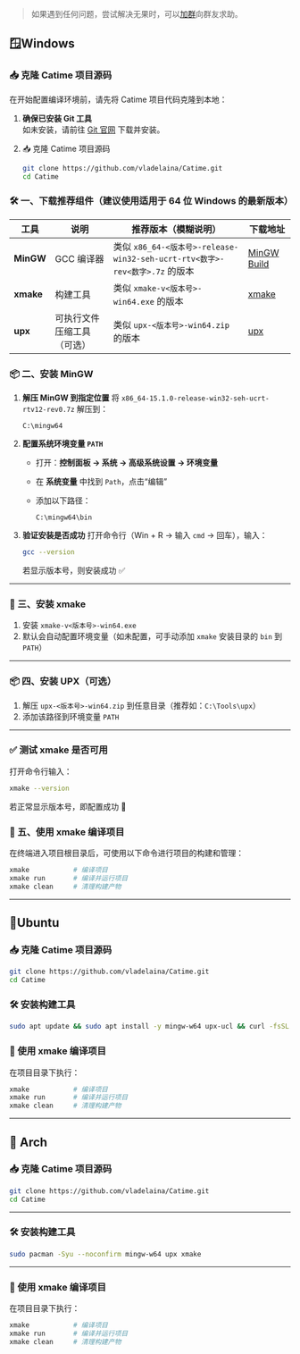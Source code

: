 <!--
title: 编译 Catime 指南：从源码构建项目
date: 2025-05-13
description: 本文详细介绍了如何从源代码编译 Catime，包括环境配置、依赖安装、构建流程与常见问题排查。
thumbnail: blogs/Images/catime.webp
tags: [Catime, 编译指南, 构建流程, 开发者文档]
-->



> 如果遇到任何问题，尝试解决无果时，可以[加群](https://qm.qq.com/q/LgscIMw9i0)向群友求助。

##  🪟Windows




### 📥 克隆 Catime 项目源码

在开始配置编译环境前，请先将 Catime 项目代码克隆到本地：

1. **确保已安装 Git 工具**  
   如未安装，请前往 [Git 官网](https://git-scm.com/downloads) 下载并安装。

2. 📥 克隆 Catime 项目源码


   ```bash
   git clone https://github.com/vladelaina/Catime.git
   cd Catime
   ```



### 🛠 一、下载推荐组件（建议使用适用于 64 位 Windows 的最新版本）

| 工具      | 说明                       | 推荐版本（模糊说明）                                         | 下载地址                                                     |
| --------- | -------------------------- | ------------------------------------------------------------ | ------------------------------------------------------------ |
| **MinGW** | GCC 编译器                 | 类似 `x86_64-<版本号>-release-win32-seh-ucrt-rtv<数字>-rev<数字>.7z` 的版本 | [MinGW Build](https://github.com/niXman/mingw-builds-binaries/releases/latest) |
| **xmake** | 构建工具                   | 类似 `xmake-v<版本号>-win64.exe` 的版本                      | [xmake](https://github.com/xmake-io/xmake/releases/latest)   |
| **upx**   | 可执行文件压缩工具（可选） | 类似 `upx-<版本号>-win64.zip` 的版本                         | [upx](https://github.com/upx/upx/releases/latest)            |



### 📦 二、安装 MinGW

1. **解压 MinGW 到指定位置**
    将 `x86_64-15.1.0-release-win32-seh-ucrt-rtv12-rev0.7z` 解压到：

   ```
   C:\mingw64
   ```

2. **配置系统环境变量 `PATH`**

   - 打开：**控制面板 → 系统 → 高级系统设置 → 环境变量**

   - 在 **系统变量** 中找到 `Path`，点击“编辑”

   - 添加以下路径：

     ```
     C:\mingw64\bin
     ```

3. **验证安装是否成功**
    打开命令行（Win + R → 输入 `cmd` → 回车），输入：

   ```bash
   gcc --version
   ```

   若显示版本号，则安装成功 ✅

------

### 🔧 三、安装 xmake

1. 安装  `xmake-v<版本号>-win64.exe` 
2. 默认会自动配置环境变量（如未配置，可手动添加 `xmake` 安装目录的 `bin` 到 `PATH`）

------

### 📦 四、安装 UPX（可选）

1. 解压 `upx-<版本号>-win64.zip` 到任意目录（推荐如：`C:\Tools\upx`）
2. 添加该路径到环境变量 `PATH`

------

### ✅ 测试 xmake 是否可用

打开命令行输入：

```bash
xmake --version
```

若正常显示版本号，即配置成功 🎉




### 🚀 五、使用 xmake 编译项目

在终端进入项目根目录后，可使用以下命令进行项目的构建和管理：

```bash
xmake           # 编译项目
xmake run       # 编译并运行项目
xmake clean     # 清理构建产物
```

---





## 🐧Ubuntu 

### 📥 克隆 Catime 项目源码



   ```bash
   git clone https://github.com/vladelaina/Catime.git
   cd Catime
   ```

### 🛠 安装构建工具



   ```bash
   sudo apt update && sudo apt install -y mingw-w64 upx-ucl && curl -fsSL https://xmake.io/shget.text | bash
   ```



### 🚀 使用 xmake 编译项目

在项目目录下执行：

```bash
xmake           # 编译项目
xmake run       # 编译并运行项目
xmake clean     # 清理构建产物
```



---



## 🏹 Arch



### 📥 克隆 Catime 项目源码



   ```bash
   git clone https://github.com/vladelaina/Catime.git
   cd Catime
   ```

------

### 🛠 安装构建工具


   ```bash
sudo pacman -Syu --noconfirm mingw-w64 upx xmake
   ```



------

### 🚀 使用 xmake 编译项目

在项目目录下执行：

```bash
xmake           # 编译项目
xmake run       # 编译并运行项目
xmake clean     # 清理构建产物
```
